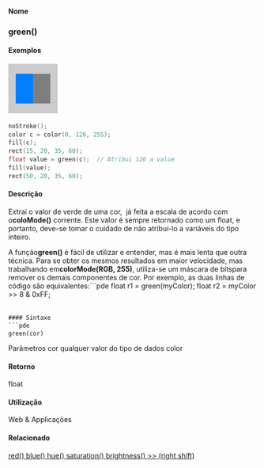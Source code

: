 
#### Nome
### green()

#### Exemplos
<img border="0" height="100" src="media/green_.gif" width="100"/>

```pde
noStroke(); 
color c = color(0, 126, 255); 
fill(c); 
rect(15, 20, 35, 60); 
float value = green(c);  // Atribui 126 a value
fill(value); 
rect(50, 20, 35, 60); 

```

#### Descrição
Extrai o valor de verde de uma cor,  já feita a escala de acordo com o**coloMode()**
corrente. Este valor é sempre retornado como um float, e
portanto, deve-se tomar o cuidado de não atribuí-lo a
variáveis do tipo inteiro.

A função**green()**
é fácil de utilizar e entender, mas é mais lenta
que outra técnica. Para se obter os mesmos resultados em maior
velocidade, mas trabalhando em**colorMode(RGB, 255)**, utiliza-se
um máscara de bitspara remover os demais componentes de cor. Por
exemplo, as duas linhas de código são equivalentes:```pde
float r1 = green(myColor);
float r2 = myColor >> 8 & 0xFF;
```

#### Sintaxe
```pde
green(cor)

```
Parâmetros
cor
qualquer valor do tipo de dados color

#### Retorno

	
float

#### Utilização

	
Web & Applicações

#### Relacionado
[red() ](red_)[blue() ](blue_)[hue() ](hue_)[saturation() ](saturation_)[brightness() ](brightness_)[>> (right shift)](rightshift)
